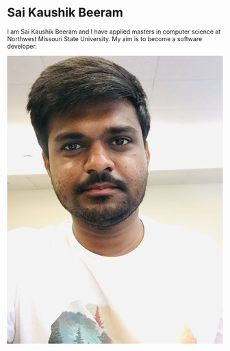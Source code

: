 # Sai Kaushik Beeram

I am Sai Kaushik Beeram and I have applied masters in computer science at Northwest Missouri State University. My aim is to become a software developer.

![Mypicture](Pic.jpg)